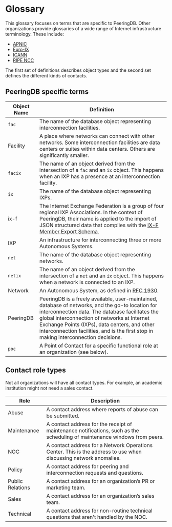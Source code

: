 # Glossary

This glossary focuses on terms that are specific to PeeringDB. Other organizations provide glossaries of a wide range of Internet infrastructure terminology. These include:

- [APNIC](https://www.apnic.net/about-apnic/a-z-glossary/) 
- [Euro-IX](https://www.euro-ix.net/en/services/glossary/)  
- [ICANN](https://www.icann.org/resources/en/glossary)
- [RIPE NCC](https://www.ripe.net/manage-ips-and-asns/db/support/documentation/glossary)

The first set of definitions describes object types and the second set defines the different kinds of contacts. 

## PeeringDB specific terms

|  **Object Name**   | **Definition**    |
| --- | --- |
| `fac` | The name of the database object representing interconnection facilities. |
| Facility | A place where networks can connect with other networks. Some interconnection facilities are data centers or suites within data centers. Others are significantly smaller. |
| `facix` | The name of an object derived from the intersection of a `fac` and an `ix` object. This happens when an IXP has a presence at an interconnection facility. |
| `ix`  | The name of the database object representing IXPs. |
| ix-f | The Internet Exchange Federation is a group of four regional IXP Associations. In the context of PeeringDB, their name is applied to the import of JSON structured data that complies with the [IX-F Member Export Schema](https://github.com/euro-ix/json-schemas). |
| IXP | An infrastructure for interconnecting three or more Autonomous Systems. |
| `net` | The name of the database object representing networks. |
| `netix` | The name of an object derived from the intersection of a `net` and an `ix` object. This happens when a network is connected to an IXP. |
| Network | An Autonomous System, as defined in [RFC 1930](https://www.rfc-editor.org/rfc/rfc1930). |
| PeeringDB | PeeringDB is a freely available, user-maintained, database of networks, and the go-to location for interconnection data. The database facilitates the global interconnection of networks at Internet Exchange Points (IXPs), data centers, and other interconnection facilities, and is the first stop in making interconnection decisions. |
| `poc` | A Point of Contact for a specific functional role at an organization (see below). |

## Contact role types

Not all organizations will have all contact types. For example, an academic institution might not need a sales contact.

| **Role** | **Description** |
| --- | --- |
| Abuse | A contact address where reports of abuse can be submitted. |
| Maintenance | A contact address for the receipt of maintenance notifications, such as the scheduling of maintenance windows from peers. |
| NOC | A contact address for a Network Operations Center. This is the address to use when discussing network anomalies. |
| Policy | A contact address for peering and interconnection requests and questions. |
| Public Relations | A contact address for an organization’s PR or marketing team. |
| Sales | A contact address for an organization’s sales team. |
| Technical | A contact address for non-routine technical questions that aren't handled by the NOC. |
